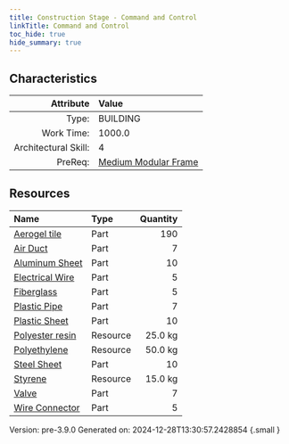 ```yaml
---
title: Construction Stage - Command and Control
linkTitle: Command and Control
toc_hide: true
hide_summary: true
---
```


## Characteristics

| Attribute      | Value |
|--------:|:------|
|Type:|BUILDING|
|Work Time:|1000.0|
|Architectural Skill:|4|
|PreReq:|[Medium Modular Frame](/docs/definitions/construction/medium-modular-frame)|

## Resources

| Name | Type | Quantity |
|:-----|:-----|-----:|
|[Aerogel tile](/docs/definitions/part/aerogel-tile)|Part|190|
|[Air Duct](/docs/definitions/part/air-duct)|Part|7|
|[Aluminum Sheet](/docs/definitions/part/aluminum-sheet)|Part|10|
|[Electrical Wire](/docs/definitions/part/electrical-wire)|Part|5|
|[Fiberglass](/docs/definitions/part/fiberglass)|Part|5|
|[Plastic Pipe](/docs/definitions/part/plastic-pipe)|Part|7|
|[Plastic Sheet](/docs/definitions/part/plastic-sheet)|Part|10|
|[Polyester resin](/docs/definitions/resource/polyester-resin)|Resource|25.0 kg|
|[Polyethylene](/docs/definitions/resource/polyethylene)|Resource|50.0 kg|
|[Steel Sheet](/docs/definitions/part/steel-sheet)|Part|10|
|[Styrene](/docs/definitions/resource/styrene)|Resource|15.0 kg|
|[Valve](/docs/definitions/part/valve)|Part|7|
|[Wire Connector](/docs/definitions/part/wire-connector)|Part|5|



Version: pre-3.9.0 Generated on: 2024-12-28T13:30:57.2428854
{.small }